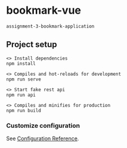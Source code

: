 # bookmark-vue

`assignment-3-bookmark-application`

## Project setup

```
<> Install dependencies
npm install

<> Compiles and hot-reloads for development
npm run serve

<> Start fake rest api
npm run api

<> Compiles and minifies for production
npm run build

```

### Customize configuration

See [Configuration Reference](https://cli.vuejs.org/config/).
